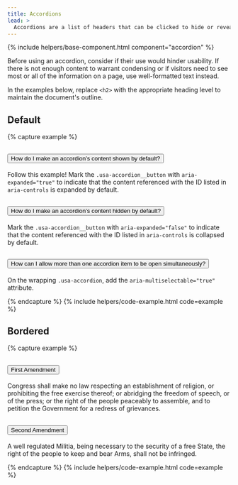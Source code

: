 ```yaml
---
title: Accordions
lead: >
  Accordions are a list of headers that can be clicked to hide or reveal additional content.
---
```


{% include helpers/base-component.html component="accordion" %}

Before using an accordion, consider if their use would hinder usability. If there is not enough content to warrant condensing or if visitors need to see most or all of the information on a page, use well-formatted text instead.

In the examples below, replace `<h2>` with the appropriate heading level to maintain the document's outline.

## Default

{% capture example %}
<div class="usa-accordion">
  <h2 class="usa-accordion__heading">
    <button class="usa-accordion__button" aria-expanded="true" aria-controls="unique-id-1">
      How do I make an accordion’s content shown by default?
    </button>
  </h2>
  <div id="unique-id-1" class="usa-accordion__content usa-prose">
    <p>Follow this example! Mark the <code>.usa-accordion__button</code> with <code>aria-expanded="true"</code> to indicate that the content referenced with the ID listed in <code>aria-controls</code> is expanded by default.</p>
  </div>

  <h2 class="usa-accordion__heading">
    <button class="usa-accordion__button" aria-expanded="false" aria-controls="unique-id-2">
      How do I make an accordion’s content hidden by default?
    </button>
  </h2>
  <div id="unique-id-2" class="usa-accordion__content usa-prose">
    <p>Mark the <code>.usa-accordion__button</code> with <code>aria-expanded="false"</code> to indicate that the content referenced with the ID listed in <code>aria-controls</code> is collapsed by default.</p>
  </div>

  <h2 class="usa-accordion__heading">
    <button class="usa-accordion__button" aria-expanded="false" aria-controls="unique-id-3">
      How can I allow more than one accordion item to be open simultaneously?
    </button>
  </h2>
  <div id="unique-id-3" class="usa-accordion__content usa-prose">
    <p>On the wrapping <code>.usa-accordion</code>, add the <code>aria-multiselectable="true"</code> attribute.</p>
  </div>
</div>
{% endcapture %}
{% include helpers/code-example.html code=example %}

## Bordered

{% capture example %}
<div class="usa-accordion usa-accordion--bordered">
  <h2 class="usa-accordion__heading">
    <button class="usa-accordion__button" aria-expanded="true" aria-controls="unique-id-4">
      First Amendment
    </button>
  </h2>
  <div id="unique-id-4" class="usa-accordion__content usa-prose">
    <p>Congress shall make no law respecting an establishment of religion, or prohibiting the free exercise thereof; or abridging the freedom of speech, or of the press; or the right of the people peaceably to assemble, and to petition the Government for a redress of grievances.</p>
  </div>

  <h2 class="usa-accordion__heading">
    <button class="usa-accordion__button" aria-expanded="false" aria-controls="unique-id-5">
      Second Amendment
    </button>
  </h2>
  <div id="unique-id-5" class="usa-accordion__content usa-prose">
    <p>A well regulated Militia, being necessary to the security of a free State, the right of the people to keep and bear Arms, shall not be infringed.</p>
  </div>
</div>
{% endcapture %}
{% include helpers/code-example.html code=example %}
